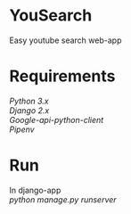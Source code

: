 # YouSearch
Easy youtube search web-app

# Requirements
*Python 3.x*  
*Django 2.x*  
*Google-api-python-client*  
*Pipenv*  


# Run
In django-app  
*python manage.py runserver*

